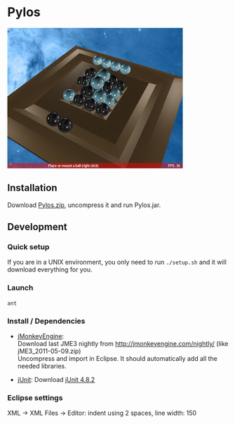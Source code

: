 # Pylos

![capture](https://github.com/eregon/pylos/raw/master/capture.png)

## Installation
Download [Pylos.zip](https://github.com/downloads/eregon/pylos/Pylos.zip), uncompress it and run Pylos.jar.

## Development
### Quick setup
If you are in a UNIX environment, you only need to run `./setup.sh` and it will download everything for you.

### Launch
    ant

### Install / Dependencies
- [jMonkeyEngine](http://jmonkeyengine.org/):  
  Download last JME3 nightly from http://jmonkeyengine.com/nightly/ (like jME3_2011-05-09.zip)  
  Uncompress and import in Eclipse. It should automatically add all the needed libraries.

- [jUnit](http://www.junit.org/):
  Download [jUnit 4.8.2](https://github.com/downloads/KentBeck/junit/junit-4.8.2.jar)

### Eclipse settings
XML -> XML Files -> Editor: indent using 2 spaces, line width: 150
